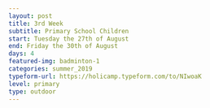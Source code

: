 ```yaml
---
layout: post
title: 3rd Week
subtitle: Primary School Children
start: Tuesday the 27th of August
end: Friday the 30th of August
days: 4
featured-img: badminton-1
categories: summer_2019
typeform-url: https://holicamp.typeform.com/to/NIwoaK
level: primary
type: outdoor
---
```

